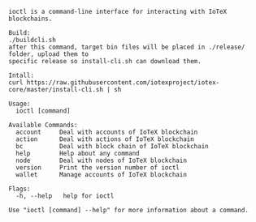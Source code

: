     ioctl is a command-line interface for interacting with IoTeX blockchains.

    Build:
    ./buildcli.sh
    after this command, target bin files will be placed in ./release/ folder, upload them to
    specific release so install-cli.sh can download them.

    Intall:
    curl https://raw.githubusercontent.com/iotexproject/iotex-core/master/install-cli.sh | sh
    
    Usage:
      ioctl [command]
    
    Available Commands:
      account     Deal with accounts of IoTeX blockchain
      action      Deal with actions of IoTeX blockchain
      bc          Deal with block chain of IoTeX blockchain
      help        Help about any command
      node        Deal with nodes of IoTeX blockchain
      version     Print the version number of ioctl
      wallet      Manage accounts of IoTeX blockchain
    
    Flags:
      -h, --help   help for ioctl
    
    Use "ioctl [command] --help" for more information about a command.
